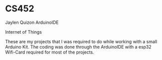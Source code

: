 # CS452

Jaylen Quizon
ArduinoIDE

Internet of Things

These are my projects that I was required to do while working with a small Arduino Kit.
The coding was done through the ArduinoIDE with a esp32 Wifi-Card required for most of the projects.
